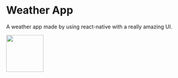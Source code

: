 # Weather App
A weather app made by using react-native with a really amazing UI.

<img src="https://i.ibb.co/mC8YWC6/Img1.jpg" width="100" height="100"/>

